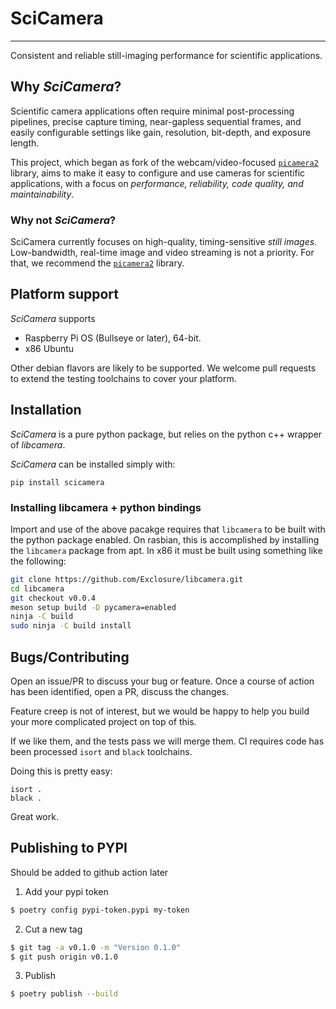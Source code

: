 # SciCamera

---
Consistent and reliable still-imaging performance for scientific applications.


## Why _SciCamera_?

Scientific camera applications often require minimal post-processing pipelines, 
precise capture timing, near-gapless sequential frames, and easily 
configurable settings like gain, resolution, bit-depth, and exposure 
length. 

This project, which began as fork of the webcam/video-focused [`picamera2`][picamera2]
library, aims to make it easy to configure and use cameras for scientific applications,
with a focus on _performance, reliability, code quality, and maintainability_.


### Why not _SciCamera_?

SciCamera currently focuses on high-quality, timing-sensitive _still images_. 
Low-bandwidth, real-time image and video streaming is not a priority. For that, 
we recommend the [`picamera2`][picamera2] library.


## Platform support

_SciCamera_ supports

- Raspberry Pi OS (Bullseye or later), 64-bit.
- x86 Ubuntu

Other debian flavors are likely to be supported. We welcome pull requests to extend
the testing toolchains to cover your platform.

## Installation

_SciCamera_ is a pure python package, but relies on the python
c++ wrapper of _libcamera_.

_SciCamera_ can be installed simply with:
```
pip install scicamera
```

### Installing libcamera + python bindings

Import and use of the above pacakge requires that `libcamera` to be built
with the python package enabled. On rasbian, this is accomplished by 
installing the `libcamera` package from apt. In x86 it must be built 
using something like the following:

```bash
git clone https://github.com/Exclosure/libcamera.git
cd libcamera
git checkout v0.0.4
meson setup build -D pycamera=enabled
ninja -C build
sudo ninja -C build install
```

## Bugs/Contributing


Open an issue/PR to discuss your bug or feature. Once a course of action
has been identified, open a PR, discuss the changes. 

Feature creep is not of interest, but we would be happy
to help you build your more complicated project on top of this.

If we like them, and the tests pass we will merge them. 
CI requires code has been processed `isort` and `black` toolchains.

Doing this is pretty easy:
```
isort .
black .
```

Great work.

## Publishing to PYPI

Should be added to github action later

1. Add your pypi token
  ```sh
  $ poetry config pypi-token.pypi my-token
  ```

2. Cut a new tag
  ```sh
  $ git tag -a v0.1.0 -m "Version 0.1.0"
  $ git push origin v0.1.0
  ```

3. Publish
  ```sh
  $ poetry publish --build
  ```


[picamera2]:https://github.com/raspberrypi/picamera2
